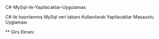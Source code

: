 C#-MySql-ile-Yapilacaklar-Uygulamas

C# ile hazırlanmış MySql veri tabanı Kullanılarak  Yapilacaklar  Masaustu Uyglaması


** Girs Ekranı

